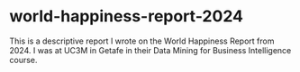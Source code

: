 # world-happiness-report-2024
This is a descriptive report I wrote on the World Happiness Report from 2024. I was at UC3M in Getafe in their Data Mining for Business Intelligence course.
